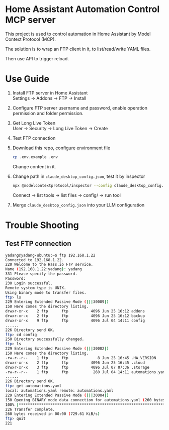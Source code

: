 # Home Assistant Automation Control MCP server

This project is used to control automation in Home Assistant by Model Context Protocol (MCP).

The solution is to wrap an FTP client in it, to list/read/write YAML files.

Then use API to trigger reload.

# Use Guide

1. Install FTP server in Home Assistant  
   Settings -> Addons -> FTP -> Install

2. Configure FTP server username and password, enable operation permission and folder permission.

3. Get Long Live Token  
   User -> Security -> Long Live Token -> Create

4. Test FTP connection

5. Download this repo, configure environment file  
   ```bash
   cp .env.example .env
   ```
   Change content in it.

6. Change path in `claude_desktop_config.json`, test it by inspector  
   ```bash
   npx @modelcontextprotocol/inspector --config claude_desktop_config.json --server hass-automation-mcp
   ```
   Connect -> list tools -> list files -> config/ -> run tool

7. Merge `claude_desktop_config.json` into your LLM configuration

# Trouble Shooting

## Test FTP connection

```bash
yadang@yadang-ubuntu:~$ ftp 192.168.1.22
Connected to 192.168.1.22.
220 Welcome to the Hass.io FTP service.
Name (192.168.1.22:yadang): yadang
331 Please specify the password.
Password: 
230 Login successful.
Remote system type is UNIX.
Using binary mode to transfer files.
ftp> ls
229 Entering Extended Passive Mode (|||30009|)
150 Here comes the directory listing.
drwxr-xr-x    2 ftp      ftp          4096 Jun 25 16:12 addons
drwxr-xr-x    2 ftp      ftp          4096 Jun 25 16:12 backup
drwxr-xr-x    9 ftp      ftp          4096 Jul 04 14:11 config
......
226 Directory send OK.
ftp> cd config
250 Directory successfully changed.
ftp> ls
229 Entering Extended Passive Mode (|||30002|)
150 Here comes the directory listing.
-rw-r--r--    1 ftp      ftp             8 Jun 25 16:45 .HA_VERSION
drwxr-xr-x    2 ftp      ftp          4096 Jun 25 16:45 .cloud
drwxr-xr-x    3 ftp      ftp          4096 Jul 07 07:36 .storage
-rw-r--r--    1 ftp      ftp           260 Jul 04 14:11 automations.yaml
......
226 Directory send OK.
ftp> get automations.yaml
local: automations.yaml remote: automations.yaml
229 Entering Extended Passive Mode (|||30004|)
150 Opening BINARY mode data connection for automations.yaml (260 bytes).
100% |*********************************************************************|   260        4.50 MiB/s    00:00 ETA
226 Transfer complete.
260 bytes received in 00:00 (729.61 KiB/s)
ftp> quit
221
```